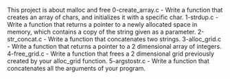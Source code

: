This project is about malloc and free
0-create_array.c - Write a function that creates an array of chars, and initializes it with a specific char.
1-strdup.c - Write a function that returns a pointer to a newly allocated space in memory, which contains a copy of the string given as a parameter.
2-str_concat.c - Write a function that concatenates two strings.
3-alloc_grid.c - Write a function that returns a pointer to a 2 dimensional array of integers.
4-free_grid.c - Write a function that frees a 2 dimensional grid previously created by your alloc_grid function.
5-argstostr.c - Write a function that concatenates all the arguments of your program.
